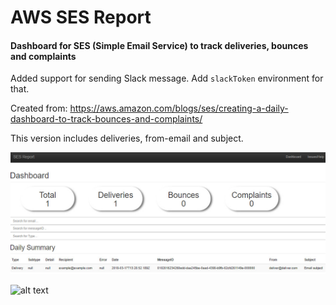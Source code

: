 # AWS SES Report
#### Dashboard for SES (Simple Email Service) to track deliveries, bounces and complaints

Added support for sending Slack message. Add `slackToken` environment for that.

Created from: https://aws.amazon.com/blogs/ses/creating-a-daily-dashboard-to-track-bounces-and-complaints/

This version includes deliveries, from-email and subject.

![alt text](https://raw.githubusercontent.com/Bikstok/AWS-SES-Report/master/ses-report.jpg)

![alt text](https://d2908q01vomqb2.cloudfront.net/632667547e7cd3e0466547863e1207a8c0c0c549/2017/06/20/SES-Blog_Bounce-Complaint-Dashboard-Architecture-1024x758.png)
